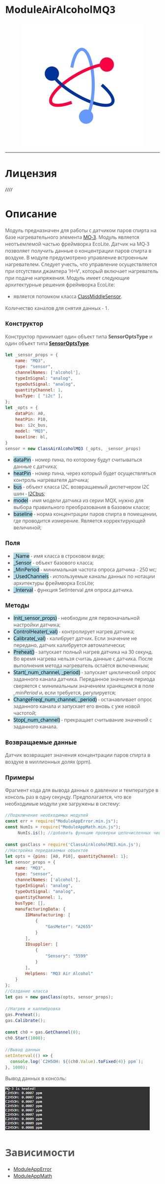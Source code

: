 <div style = "font-family: 'Open Sans', sans-serif; font-size: 16px">

# ModuleAirAlcoholMQ3
<p align="center">
  <img src="./res/logo.png" width="400" title="hover text">
</p>

-----------------

# Лицензия
////

# Описание
<div style = "color: #555">

Модуль предназначен для работы с датчиком паров спирта на базе нагревательного элемента [MQ-3](https://github.com/Konkery/ModuleAirAlcoholMQ3/blob/main/res/MQ3_datasheet.pdf). Модуль является неотъемлемой частью фреймворка EcoLite. Датчик на MQ-3 позволяет получить данные о концентрации паров спирта в воздухе. В модуле предусмотрено управление встроенным нагревателем. Следует учесть, что управление осуществляется при отсутствии джампера 'H=V', который включает нагреватель при подаче напряжения. Модуль имеет следующие архитектурные решения фреймворка EcoLite:
- является потомком класса [ClassMiddleSensor](https://github.com/Konkery/ModuleSensorArchitecture/blob/main/README.md).
 
Количество каналов для снятия данных - 1.
</div>

### Конструктор
<div style = "color: #555">

Конструктор принимает один объект типа **SensorOptsType** и один объект типа [**SensorOptsType**](https://github.com/Konkery/ModuleSensorArchitecture/blob/main/README.md).
```js
let _sensor_props = {
    name: "MQ3",
    type: "sensor",
    channelNames: ['alcohol'],
    typeInSignal: "analog",
    typeOutSignal: "analog",
    quantityChannel: 1,
    busType: [ "i2c" ],
};
let _opts = {
    dataPin: A0,
    heatPin: P10,
    bus: i2c_bus,
    model: "MQ3",
    baseline: bl,
}
sensor = new ClassAirAlcoholMQ3 (_opts, _sensor_props)
```
- <mark style="background-color: lightblue">dataPin</mark> - номер пина, по которому будут считываться данные с датчика;
- <mark style="background-color: lightblue">heatPin</mark> - номер пина, через который будет осуществляться контроль нагревателя датчика;
- <mark style="background-color: lightblue">bus</mark> - объект класса I2C, возвращаемый диспетчером I2C шин - [I2Cbus](https://github.com/Konkery/ModuleBaseI2CBus/blob/main/README.md);
- <mark style="background-color: lightblue">model</mark> - имя модели датчика из серии MQX, нужно для выбора правильного преобразования в базовом классе;
- <mark style="background-color: lightblue">baseline</mark> - норма концентрации паров спирта в помещении, где проводится измерение. Является корректирующей величиной;
</div>

### Поля
<div style = "color: #555">

- <mark style="background-color: lightblue">_Name</mark> - имя класса в строковом виде;
- <mark style="background-color: lightblue">_Sensor</mark> - объект базового класса;
- <mark style="background-color: lightblue">_MinPeriod</mark> - минимальная частота опроса датчика - 250 мс;
- <mark style="background-color: lightblue">_UsedChannels</mark> - используемые каналы данных по нотации архитектуры фреймворка EcoLite;
- <mark style="background-color: lightblue">_Interval</mark> - функция SetInterval для опроса датчика.
</div>

### Методы
<div style = "color: #555">

- <mark style="background-color: lightblue">Init(_sensor_props)</mark> - необходим для первоначальной настройки датчика;
- <mark style="background-color: lightblue">ControlHeater(_val)</mark> - контролирует нагрев датчика;
- <mark style="background-color: lightblue">Calibrate(_val)</mark> - калибрует датчик. Если значение не передано, датчик калибруется автоматически;
- <mark style="background-color: lightblue">Preheat()</mark> - запускает полный нагрев датчика на 30 секунд. Во время нагрева нельзя считаь данные с датчика. После выполнения метода нагреватель остаётся включенным;
- <mark style="background-color: lightblue">Start(_num_channel, _period)</mark> - запускает циклический опрос заданного канала датчика. Переданное значение периода сверяется с минимальным значением хранящимся в поле *_minPeriod* и, если требуется, регулируется;
- <mark style="background-color: lightblue">ChangeFreq(_num_channel, _period)</mark> - останавливает опрос заданного канала и запускает его вновь с уже новой частотой;
- <mark style="background-color: lightblue">Stop(_num_channel)</mark> - прекращает считывание значений с заданного канала.
</div>

### Возвращаемые данные
<div style = "color: #555">

Датчик возвращает значения концентрации паров спирта в воздухе в миллионных долях (ppm).
</div>


### Примеры
<div style = "color: #555">

Фрагмент кода для вывода данных о давлении и температуре в консоль раз в одну секунду. Предполагается, что все необходимые модули уже загружены в систему:
```js
//Подключение необходимых модулей
const err = require("ModuleAppError.min.js");
const NumIs = require("ModuleAppMath.min.js");
     NumIs.is(); //добавить функцию проверки целочисленных чисел в Number

const gasClass = require('ClassAirAlcoholMQ3.min.js');
//Настройка передаваемых объектов
let opts = {pins: [A0, P10], quantityChannel: 1};
let sensor_props = {
    name: "MQ3",
    type: "sensor",
    channelNames: ['alcohol'],
    typeInSignal: "analog",
    typeOutSignal: "analog",
    quantityChannel: 1,
    busType: [],
    manufacturingData: {
        IDManufacturing: [
            {
                "GasMeter": "A2655"
            }
        ],
        IDsupplier: [
            {
                "Sensory": "5599"
            }
        ],
        HelpSens: "MQ3 Air Alcohol"
    }
};
//Создание класса
let gas = new gasClass(opts, sensor_props);

//Нагрев и каллибровка
gas.Preheat();
gas.Calibrate();

const ch0 = gas.GetChannel(0);
ch0.Start(1000);

//Вывод данных
setInterval(() => {
  console.log(`C2H5OH: ${(ch0.Value).toFixed(4)} ppm`);
}, 1000);

```
Вывод данных в консоль:
<p align="left">
  <img src="./res/output.png" title="hover text">
</p>
<div>

# Зависимости
- [ModuleAppError](https://github.com/Konkery/ModuleAppError/blob/main/README.md)
- [ModuleAppMath](https://github.com/Konkery/ModuleAppMath/blob/main/README.md)
</div>

